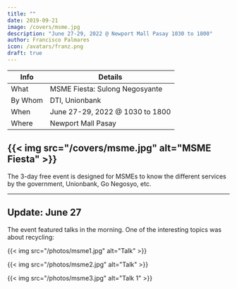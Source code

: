 ```yaml
---
title: ""
date: 2019-09-21
image: /covers/msme.jpg
description: "June 27-29, 2022 @ Newport Mall Pasay 1030 to 1800"
author: Francisco Palmares
icon: /avatars/franz.png
draft: true
---
```




Info | Details 
--- | ---
What | MSME Fiesta: Sulong Negosyante
By Whom | DTI, Unionbank
When | June 27-29, 2022 @ 1030 to 1800
Where | Newport Mall Pasay

{{< img src="/covers/msme.jpg" alt="MSME Fiesta" >}}
---


<!-- The formal launch of the 1st Freedom Festival 2022 at Vespa Cafe -->

The 3-day free event is designed for MSMEs to know the different services by the government, Unionbank, Go Negosyo, etc. 

---

## Update: June 27

The event featured talks in the morning. One of the interesting topics was about recycling:

{{< img src="/photos/msme1.jpg" alt="Talk" >}}

{{< img src="/photos/msme2.jpg" alt="Talk" >}}

{{< img src="/photos/msme3.jpg" alt="Talk 1" >}}
<!-- 
add hotbox ref -->